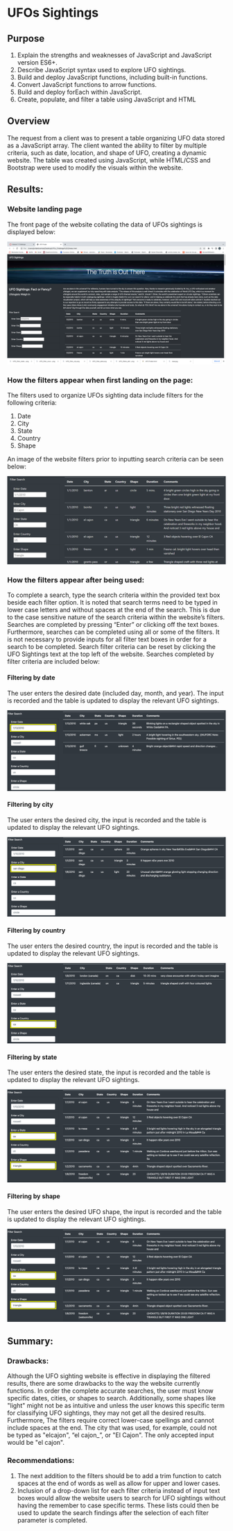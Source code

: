 # UFOs Sightings

## Purpose

1. Explain the strengths and weaknesses of JavaScript and JavaScript version ES6+.
2. Describe JavaScript syntax used to explore UFO sightings.
3. Build and deploy JavaScript functions, including built-in functions.
4. Convert JavaScript functions to arrow functions.
5. Build and deploy forEach within JavaScript.
6. Create, populate, and filter a table using JavaScript and HTML

## Overview 

The request from a client was to present a table organizing UFO data stored as a JavaScript array. The client wanted the ability to filter by multiple criteria, such as date, location, and shape of UFO, creating a dynamic website.  The table was created using JavaScript, while HTML/CSS and Bootstrap were used to modify the visuals within the website. 

## Results:

### Website landing page

The front page of the website collating the data of UFOs sightings is displayed below:

![](https://github.com/jbowman86/UFOs/blob/main/static/images/UFO_sighting_landing_page.png)

### How the filters appear when first landing on the page:

The filters used to organize UFOs sighting data include filters for the following criteria:

1.	Date
2.	City
3.	State
4.	Country
5.	Shape

An image of the website filters prior to inputting search criteria can be seen below:

![](https://github.com/jbowman86/UFOs/blob/main/static/images/UFO_filters_default.png)

### How the filters appear after being used: 

To complete a search, type the search criteria within the provided text box beside each filter option.  It is noted that search terms need to be typed in lower case letters and without spaces at the end of the search.  This is due to the case sensitive nature of the search criteria within the website’s filters.  Searches are completed by pressing “Enter” or clicking off the text boxes. Furthermore, searches can be completed using all or some of the filters.  It is not necessary to provide inputs for all filter text boxes in order for a search to be completed.  Search filter criteria can be reset by clicking the UFO Sightings text at the top left of the website.  Searches completed by filter criteria are included below:

#### Filtering by date

The user enters the desired date (included day, month, and year).  The input is recorded and the table is updated to display the relevant UFO sightings.

![](https://github.com/jbowman86/UFOs/blob/main/static/images/UFO_filter_date.png)

#### Filtering by city

The user enters the desired city, the input is recorded and the table is updated to display the relevant UFO sightings.

![](https://github.com/jbowman86/UFOs/blob/main/static/images/UFO_filter_city.png)

#### Filtering by country

The user enters the desired country, the input is recorded and the table is updated to display the relevant UFO sightings.

![](https://github.com/jbowman86/UFOs/blob/main/static/images/UFO_filter_country.png)

#### Filtering by state

The user enters the desired state, the input is recorded and the table is updated to display the relevant UFO sightings.

![](https://github.com/jbowman86/UFOs/blob/main/static/images/UFO_filter_state_shape.png)

#### Filtering by shape

The user enters the desired UFO shape, the input is recorded and the table is updated to display the relevant UFO sightings.

![](https://github.com/jbowman86/UFOs/blob/main/static/images/UFO_filter_state_shape.png)

## Summary: 

### Drawbacks:

Although the UFO sighting website is effective in displaying the filtered results, there are some drawbacks to the way the website currently functions.  In order the complete accurate searches, the user must know specific dates, cities, or shapes to search.  Additionally, some shapes like "light" might not be as intuitive and unless the user knows this specific term for classifying UFO sightings, they may not get all the desired results.  Furthermore, The filters require correct lower-case spellings and cannot include spaces at the end.  The city that was used, for example, could not be typed as "elcajon", “el cajon_”, or "El Cajon".  The only accepted input would be "el cajon".

### Recommendations: 

1.	The next addition to the filters should be to add a trim function to catch spaces at the end of words as well as allow for upper and lower cases.
2.	Inclusion of a drop-down list for each filter criteria instead of input text boxes would allow the website users to search for UFO sightings without having the remember to case specific terms.  These lists could then be used to update the search findings after the selection of each filter parameter is completed.
